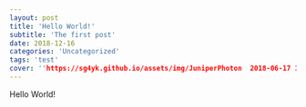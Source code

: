```yaml
---
layout: post
title: 'Hello World!'
subtitle: 'The first post'
date: 2018-12-16
categories: 'Uncategorized'
tags: 'test'
cover: ''https://sg4yk.github.io/assets/img/JuniperPhoton  2018-06-17 12-00-00.jpg'
---
```

Hello World!

